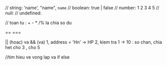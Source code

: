 // string: 'name', "name", `name`
// boolean: true | false
// number: 1 2 3 4 5
// null:
// undefined:

// toan tu : + - \* /% la chia so du

== ===

|| (hoac) va && (va)
1, address = 'Hn' -> HP
2, kiem tra 1 -> 10 : so chan, chia het cho 3 , cho 5

//tim hieu ve vong lap va if else
